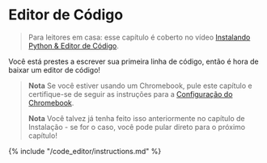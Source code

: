 # Editor de Código

> Para leitores em casa: esse capítulo é coberto no vídeo [Instalando Python & Editor de Código](https://www.youtube.com/watch?v=pVTaqzKZCdA&t=4m43s).

Você está prestes a escrever sua primeira linha de código, então é hora de baixar um editor de código!

> **Nota** Se você estiver usando um Chromebook, pule este capítulo e certifique-se de seguir as instruções para a [Configuração do Chromebook](../chromebook_setup/README.md).
> 
> **Nota** Você talvez já tenha feito isso anteriormente no capítulo de Instalação - se for o caso, você pode pular direto para o próximo capítulo!

{% include "/code_editor/instructions.md" %}